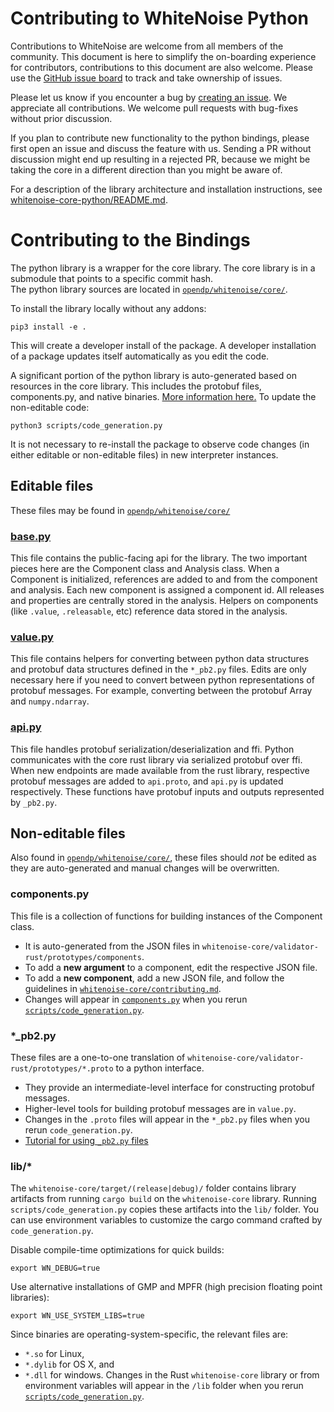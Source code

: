Contributing to WhiteNoise Python
=============================

Contributions to WhiteNoise are welcome from all members of the community. This document is here to simplify the 
on-boarding experience for contributors, contributions to this document are also welcome. 
Please use the [GitHub issue board](https://github.com/orgs/opendifferentialprivacy/projects/1) to track and take ownership of issues.  

Please let us know if you encounter a bug by [creating an issue](https://github.com/opendifferentialprivacy/whitenoise-core-python/issues).
We appreciate all contributions. We welcome pull requests with bug-fixes without prior discussion.

If you plan to contribute new functionality to the python bindings, please first open an issue and 
discuss the feature with us. Sending a PR without discussion might end up resulting in a rejected PR, because we might
 be taking the core in a different direction than you might be aware of.

For a description of the library architecture and installation instructions, see [whitenoise-core-python/README.md](./README.md). 


Contributing to the Bindings
=============================

The python library is a wrapper for the core library. 
The core library is in a submodule that points to a specific commit hash.  
The python library sources are located in [`opendp/whitenoise/core/`](./opendp/whitenoise/core/).

To install the library locally without any addons:

    pip3 install -e .

This will create a developer install of the package. A developer installation of a package updates itself automatically as you edit the code.

A significant portion of the python library is auto-generated based on resources in the core library. 
This includes the protobuf files, components.py, and native binaries. [More information here.](#non-editable-files)
To update the non-editable code:

    python3 scripts/code_generation.py

It is not necessary to re-install the package to observe code changes (in either editable or non-editable files) in new interpreter instances.

## Editable files

These files may be found in [`opendp/whitenoise/core/`](./opendp/whitenoise/core/)

### [base.py](./opendp/whitenoise/core/base.py)
This file contains the public-facing api for the library. 
The two important pieces here are the Component class and Analysis class. 
When a Component is initialized, references are added to and from the component and analysis.
Each new component is assigned a component id. 
All releases and properties are centrally stored in the analysis. 
Helpers on components (like `.value`, `.releasable`, etc) reference data stored in the analysis.

### [value.py](./opendp/whitenoise/core/value.py)
This file contains helpers for converting between python data structures and protobuf data structures defined in the `*_pb2.py` files.
Edits are only necessary here if you need to convert between python representations of protobuf messages. 
For example, converting between the protobuf Array and `numpy.ndarray`. 
 
### [api.py](./opendp/whitenoise/core/api.py)
This file handles protobuf serialization/deserialization and ffi.
Python communicates with the core rust library via serialized protobuf over ffi.
When new endpoints are made available from the rust library, respective protobuf messages are added to `api.proto`, and `api.py` is updated respectively.
These functions have protobuf inputs and outputs represented by `_pb2.py`. 

## Non-editable files

Also found in [`opendp/whitenoise/core/`](./opendp/whitenoise/core/), these files should *not* be edited as they are auto-generated and manual changes will be overwritten.

### components.py

This file is a collection of functions for building instances of the Component class. 
  - It is auto-generated from the JSON files in `whitenoise-core/validator-rust/prototypes/components`.
  - To add a __new argument__ to a component, edit the respective JSON file. 
  - To add a __new component__, add a new JSON file, and follow the guidelines in [`whitenoise-core/contributing.md`](https://github.com/opendifferentialprivacy/whitenoise-core/blob/develop/contributing.md).
   - Changes will appear in [`components.py`](./opendp/whitenoise/core/components.py) when you rerun [`scripts/code_generation.py`](./scripts/code_generation.py).

### *_pb2.py

These files are a one-to-one translation of `whitenoise-core/validator-rust/prototypes/*.proto` to a python interface.
  - They provide an intermediate-level interface for constructing protobuf messages.
  - Higher-level tools for building protobuf messages are in `value.py`.
  - Changes in the `.proto` files will appear in the `*_pb2.py` files when you rerun `code_generation.py`.
  - [Tutorial for using `_pb2.py` files](https://developers.google.com/protocol-buffers/docs/pythontutorial) 

### lib/*
The `whitenoise-core/target/(release|debug)/` folder contains library artifacts from running `cargo build` on the `whitenoise-core` library.  Running `scripts/code_generation.py` copies these artifacts into the `lib/` folder.
You can use environment variables to customize the cargo command crafted by `code_generation.py`.  
    
Disable compile-time optimizations for quick builds:
    
    export WN_DEBUG=true

Use alternative installations of GMP and MPFR (high precision floating point libraries):

    export WN_USE_SYSTEM_LIBS=true

Since binaries are operating-system-specific, the relevant files are:
  - `*.so` for Linux,
  - `*.dylib` for OS X, and
  - `*.dll` for windows.
Changes in the Rust `whitenoise-core` library or from environment variables will appear in the `/lib` folder when you rerun [`scripts/code_generation.py`](./scripts/code_generation.py). 
